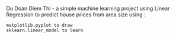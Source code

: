 Du Doan Diem Thi - a simple machine learning project using Linear Regression to predict house prices from area size using :

    matplotlib.pyplot to draw
    sklearn.linear_model to learn
